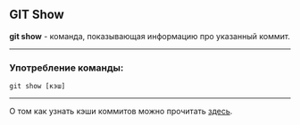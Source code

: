 ## GIT Show
**git show** - команда, показывающая информацию про указанный коммит.

---

### Употребление команды:

```git show [кэш]```

---
О том как узнать кэши коммитов можно прочитать [здесь](log.md).